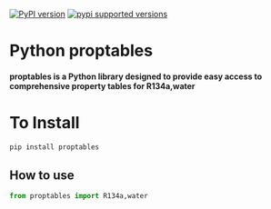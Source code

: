 [![PyPI version](https://badge.fury.io/py/proptables.svg)](https://badge.fury.io/py/proptables)
[![pypi supported versions](https://img.shields.io/pypi/pyversions/proptables.svg)](https://pypi.python.org/pypi/proptables)
# Python proptables
#### proptables is a Python library designed to provide easy access to comprehensive property tables for R134a,water

# To Install
```bash
pip install proptables
```
## How to use
```python
from proptables import R134a,water
```

